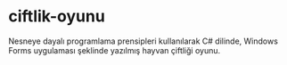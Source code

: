 # ciftlik-oyunu
Nesneye dayalı programlama prensipleri kullanılarak C#
dilinde, Windows Forms uygulaması şeklinde yazılmış hayvan çiftliği oyunu.
